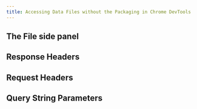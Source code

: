 ```yaml
---
title: Accessing Data Files without the Packaging in Chrome DevTools
---
```



## The File side panel


## Response Headers

## Request Headers

## Query String Parameters
